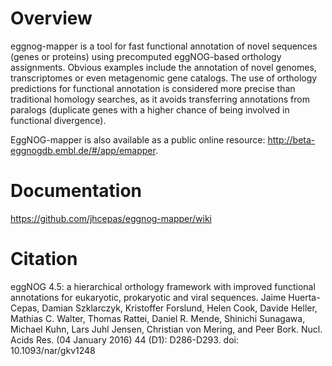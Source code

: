 # Overview

eggnog-mapper is a tool for fast functional annotation of novel sequences (genes or proteins) using precomputed eggNOG-based orthology assignments. Obvious examples include the annotation of novel genomes, transcriptomes or even metagenomic gene catalogs. The use of orthology predictions for functional annotation is considered more precise than traditional homology searches, as it avoids transferring annotations from paralogs (duplicate genes with a higher chance of being involved in functional divergence).

EggNOG-mapper is also available as a public online resource: http://beta-eggnogdb.embl.de/#/app/emapper.

# Documentation
https://github.com/jhcepas/eggnog-mapper/wiki

# Citation

eggNOG 4.5: a hierarchical orthology framework with improved functional annotations for eukaryotic, prokaryotic and viral sequences. Jaime Huerta-Cepas, Damian Szklarczyk, Kristoffer Forslund, Helen Cook, Davide Heller, Mathias C. Walter, Thomas Rattei, Daniel R. Mende, Shinichi Sunagawa, Michael Kuhn, Lars Juhl Jensen, Christian von Mering, and Peer Bork. Nucl. Acids Res. (04 January 2016) 44 (D1): D286-D293. doi: 10.1093/nar/gkv1248

